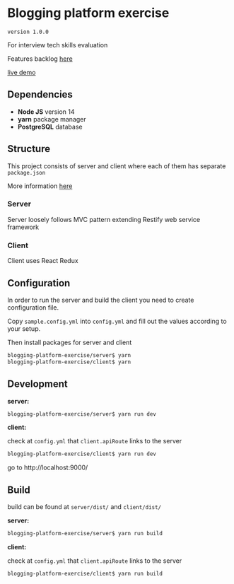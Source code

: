 # Blogging platform exercise

`version 1.0.0`

For interview tech skills evaluation

Features backlog [here](./docs/backlog.md)

[live demo](http://167.99.244.193:8000/) 

## Dependencies

- **Node JS** version 14
- **yarn** package manager
- **PostgreSQL** database

## Structure

This project consists of server and client where each of them has separate `package.json`

More information  [here](./docs/structure.md)

### Server

Server loosely follows MVC pattern extending Restify web service framework


### Client

Client uses React Redux 

## Configuration

In order to run the server and build the client you need to create configuration file.

Copy `sample.config.yml` into `config.yml` and fill out the values according to your setup.

Then install packages for server and client

```bash
blogging-platform-exercise/server$ yarn
blogging-platform-exercise/client$ yarn
```

## Development

**server:**

```bash
blogging-platform-exercise/server$ yarn run dev
```

**client:**

check at `config.yml` that `client.apiRoute` links to the server

```bash
blogging-platform-exercise/client$ yarn run dev
```

go to http://localhost:9000/

## Build

build can be found at `server/dist/` and `client/dist/`

**server:**

```bash
blogging-platform-exercise/server$ yarn run build
```

**client:**

check at `config.yml` that `client.apiRoute` links to the server

```bash
blogging-platform-exercise/client$ yarn run build
```




